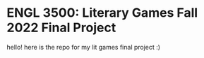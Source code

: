 # ENGL 3500: Literary Games Fall 2022 Final Project

hello! here is the repo for my lit games final project :) 
